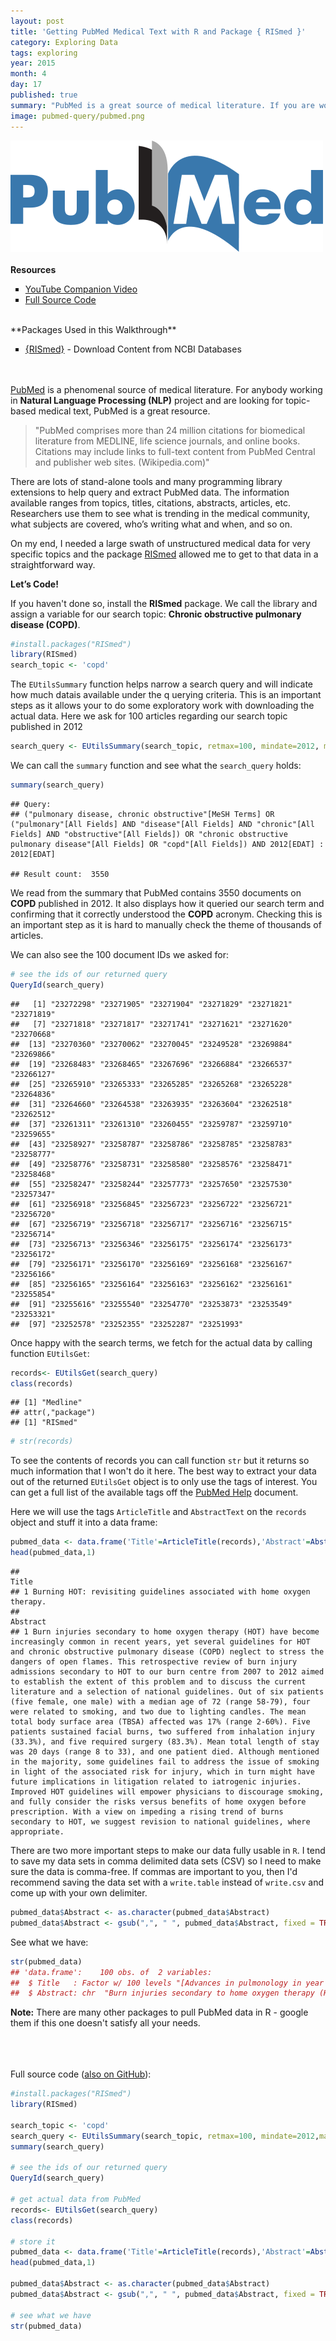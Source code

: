```yaml
---
layout: post
title: 'Getting PubMed Medical Text with R and Package { RISmed }'
category: Exploring Data
tags: exploring
year: 2015
month: 4
day: 17
published: true
summary: "PubMed is a great source of medical literature. If you are working on a Natural Language Processing (NLP) project and need topic-based medical text, the RISmed package can simplify and automate that process."
image: pubmed-query/pubmed.png
---
```

![plot of pubmed logo](../img/posts/pubmed-query/pubmed.png) 
<BR><BR>
**Resources**
<ul>
<li type="square"><a href="https://www.youtube.com/user/mamunate/videos" target='_blank'>YouTube Companion Video</a></li>
<li type="square"><a href="#sourcecode">Full Source Code</a></li>
</ul>
<BR>
**Packages Used in this Walkthrough**

<ul>
        <li type="square"><a href="http://cran.r-project.org/web/packages/RISmed/index.html" target="_blank">{RISmed}</a> - Download Content from NCBI Databases</li>
</ul>

<BR><BR>
<a href="http://www.ncbi.nlm.nih.gov/pubmed" target="_blank">PubMed</a> is a phenomenal source of medical literature. For anybody working in **Natural Language Processing (NLP)** project and are looking for topic-based medical text, PubMed is a great resource.

<blockquote>"PubMed comprises more than 24 million citations for biomedical literature from MEDLINE, life science journals, and online books. Citations may include links to full-text content from PubMed Central and publisher web sites. (Wikipedia.com)"</blockquote>

There are lots of stand-alone tools and many programming library extensions to help query and extract PubMed data. The information available ranges from topics, titles, citations, abstracts, articles, etc. Researchers use them to see what is trending in the medical community, what subjects are covered, who’s writing what and when, and so on.

On my end, I needed a large swath of unstructured medical data for very specific topics and the package <a href="http://cran.r-project.org/web/packages/RISmed/index.html" target="_blank">RISmed</a> allowed me to get to that data in a straightforward way. 

**Let’s Code!**

If you haven't done so, install the **RISmed** package. We call the library and assign a variable for our search topic: **Chronic obstructive pulmonary disease (COPD)**.


```r
#install.packages("RISmed")
library(RISmed)
search_topic <- 'copd'
```

The ``EUtilsSummary`` function helps narrow a search query and will indicate how much datais available under the q uerying criteria. This is an important steps as it allows your to do some exploratory work with downloading the actual data. Here we ask for 100 articles regarding our search topic published in 2012


```r
search_query <- EUtilsSummary(search_topic, retmax=100, mindate=2012, maxdate=2012)
```

We can call the ``summary`` function and see what the ``search_query`` holds:

```r
summary(search_query)
```

```
## Query:
## ("pulmonary disease, chronic obstructive"[MeSH Terms] OR ("pulmonary"[All Fields] AND "disease"[All Fields] AND "chronic"[All Fields] AND "obstructive"[All Fields]) OR "chronic obstructive pulmonary disease"[All Fields] OR "copd"[All Fields]) AND 2012[EDAT] : 2012[EDAT] 

## Result count:  3550
```

We read from the summary that PubMed contains 3550 documents on **COPD** published in 2012. It also displays how it queried our search term and confirming that it correctly understood the **COPD** acronym. Checking this is an important step as it is hard to manually check the theme of thousands of articles.

We can also see the 100 document IDs we asked for:

```r
# see the ids of our returned query
QueryId(search_query)
```

```
##   [1] "23272298" "23271905" "23271904" "23271829" "23271821" "23271819"
##   [7] "23271818" "23271817" "23271741" "23271621" "23271620" "23270668"
##  [13] "23270360" "23270062" "23270045" "23249528" "23269884" "23269866"
##  [19] "23268483" "23268465" "23267696" "23266884" "23266537" "23266127"
##  [25] "23265910" "23265333" "23265285" "23265268" "23265228" "23264836"
##  [31] "23264660" "23264538" "23263935" "23263604" "23262518" "23262512"
##  [37] "23261311" "23261310" "23260455" "23259787" "23259710" "23259655"
##  [43] "23258927" "23258787" "23258786" "23258785" "23258783" "23258777"
##  [49] "23258776" "23258731" "23258580" "23258576" "23258471" "23258468"
##  [55] "23258247" "23258244" "23257773" "23257650" "23257530" "23257347"
##  [61] "23256918" "23256845" "23256723" "23256722" "23256721" "23256720"
##  [67] "23256719" "23256718" "23256717" "23256716" "23256715" "23256714"
##  [73] "23256713" "23256346" "23256175" "23256174" "23256173" "23256172"
##  [79] "23256171" "23256170" "23256169" "23256168" "23256167" "23256166"
##  [85] "23256165" "23256164" "23256163" "23256162" "23256161" "23255854"
##  [91] "23255616" "23255540" "23254770" "23253873" "23253549" "23253321"
##  [97] "23252578" "23252355" "23252287" "23251993"
```

Once happy with the search terms, we fetch for the actual data by calling function ``EUtilsGet``:

```r
records<- EUtilsGet(search_query)
class(records)
```

```
## [1] "Medline"
## attr(,"package")
## [1] "RISmed"
```

```r
# str(records)
```
To see the contents of records you can call function ``str`` but it returns so much information that I won't do it here. The best way to extract your data out of the returned ``EUtilsGet`` object is to only use the tags of interest. You can get a full list of the available tags off the <a href="http://www.nlm.nih.gov/bsd/licensee/elements_descriptions.html" target="_blank">PubMed Help</a> document.

Here we will use the tags ``ArticleTitle`` and ``AbstractText`` on the ``records`` object and stuff it into a data frame:


```r
pubmed_data <- data.frame('Title'=ArticleTitle(records),'Abstract'=AbstractText(records))
head(pubmed_data,1)
```

```
##                                                                     Title
## 1 Burning HOT: revisiting guidelines associated with home oxygen therapy.
##                                                                                                                                                                                                                                                                                                                                                                                                                                                                                                                                                                                                                                                                                                                                                                                                                                                                                                                                                                                                                                                                                                                                                                                                                                                                                                                                                                                                                          Abstract
## 1 Burn injuries secondary to home oxygen therapy (HOT) have become increasingly common in recent years, yet several guidelines for HOT and chronic obstructive pulmonary disease (COPD) neglect to stress the dangers of open flames. This retrospective review of burn injury admissions secondary to HOT to our burn centre from 2007 to 2012 aimed to establish the extent of this problem and to discuss the current literature and a selection of national guidelines. Out of six patients (five female, one male) with a median age of 72 (range 58-79), four were related to smoking, and two due to lighting candles. The mean total body surface area (TBSA) affected was 17% (range 2-60%). Five patients sustained facial burns, two suffered from inhalation injury (33.3%), and five required surgery (83.3%). Mean total length of stay was 20 days (range 8 to 33), and one patient died. Although mentioned in the majority, some guidelines fail to address the issue of smoking in light of the associated risk for injury, which in turn might have future implications in litigation related to iatrogenic injuries. Improved HOT guidelines will empower physicians to discourage smoking, and fully consider the risks versus benefits of home oxygen before prescription. With a view on impeding a rising trend of burns secondary to HOT, we suggest revision to national guidelines, where appropriate.
```

There are two more important steps to make our data fully usable in ``R``. I tend to save my data sets in comma delimited data sets (CSV) so I need to make sure the data is comma-free. If commas are important to you, then I'd recommend saving the data set with a ``write.table`` instead of ``write.csv`` and come up with your own delimiter. 

```r
pubmed_data$Abstract <- as.character(pubmed_data$Abstract)
pubmed_data$Abstract <- gsub(",", " ", pubmed_data$Abstract, fixed = TRUE)
```

See what we have:
```r
str(pubmed_data)
## 'data.frame':	100 obs. of  2 variables:
##  $ Title   : Factor w/ 100 levels "[Advances in pulmonology in year 2012].",..: 24 47 63 69 76 18 92 98 37 1 ...
##  $ Abstract: chr  "Burn injuries secondary to home oxygen therapy (HOT) have become increasingly common in recent years  yet several guidelines fo"| __truncated__ "BACKGROUND: High-intensity (high-pressure and high backup rate) noninvasive ventilation has recently been advocated for the man"| __truncated__ "" "Oxygen is necessary for all aerobic life  and nothing is more important in respiratory care than its proper understanding  asse"| __truncated__ ...
```

<b>Note:</b> There are many other packages to pull PubMed data in R - google them if this one doesn't satisfy all your needs.

<BR><BR>        
<a id="sourcecode">Full source code (<a href='https://github.com/amunategui/feature-hashing-walkthrough/blob/master/feature-hasher-walkthrough.r' target='_blank'>also on GitHub</a>)</a>:

```r
#install.packages("RISmed")
library(RISmed)

search_topic <- 'copd'
search_query <- EUtilsSummary(search_topic, retmax=100, mindate=2012,maxdate=2012)
summary(search_query)

# see the ids of our returned query
QueryId(search_query)

# get actual data from PubMed
records<- EUtilsGet(search_query)
class(records)

# store it
pubmed_data <- data.frame('Title'=ArticleTitle(records),'Abstract'=AbstractText(records))
head(pubmed_data,1)

pubmed_data$Abstract <- as.character(pubmed_data$Abstract)
pubmed_data$Abstract <- gsub(",", " ", pubmed_data$Abstract, fixed = TRUE)

# see what we have
str(pubmed_data)

```
 
